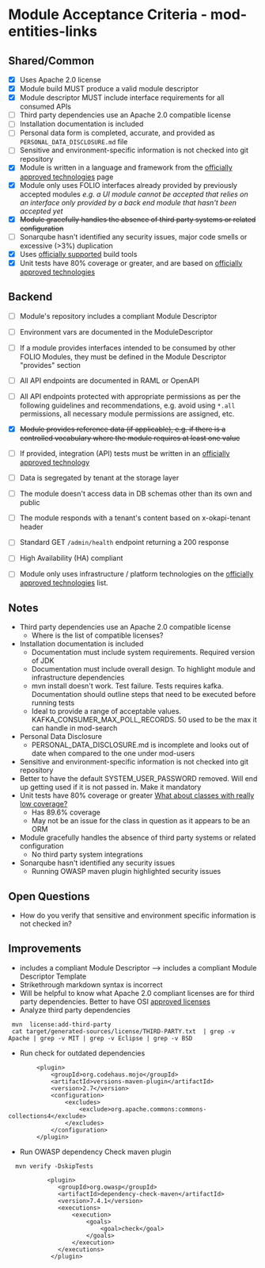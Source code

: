 # Module Acceptance Criteria - mod-entities-links

## Shared/Common
* [X] Uses Apache 2.0 license
* [X] Module build MUST produce a valid module descriptor
* [X] Module descriptor MUST include interface requirements for all consumed APIs
* [ ] Third party dependencies use an Apache 2.0 compatible license
* [ ] Installation documentation is included
* [ ] Personal data form is completed, accurate, and provided as `PERSONAL_DATA_DISCLOSURE.md` file
* [ ] Sensitive and environment-specific information is not checked into git repository
* [X] Module is written in a language and framework from the [officially approved technologies](https://wiki.folio.org/display/TC/Officially+Supported+Technologies) page
* [X] Module only uses FOLIO interfaces already provided by previously accepted modules _e.g. a UI module cannot be accepted that relies on an interface only provided by a back end module that hasn't been accepted yet_
* [X] ~~Module gracefully handles the absence of third party systems or related configuration~~
* [ ] Sonarqube hasn't identified any security issues, major code smells or excessive (>3%) duplication
* [X] Uses [officially supported](https://wiki.folio.org/display/TC/Officially+Supported+Technologies) build tools
* [X] Unit tests have 80% coverage or greater, and are based on [officially approved technologies](https://wiki.folio.org/display/TC/Officially+Supported+Technologies)

## Backend
* [ ] Module's repository includes a compliant Module Descriptor
* [ ] Environment vars are documented in the ModuleDescriptor
* [ ] If a module provides interfaces intended to be consumed by other FOLIO Modules, they must be defined in the Module Descriptor "provides" section
* [ ] All API endpoints are documented in RAML or OpenAPI
* [ ] All API endpoints protected with appropriate permissions as per the following guidelines and recommendations, e.g. avoid using `*.all` permissions, all necessary module permissions are assigned, etc.
* [X] ~~Module provides reference data (if applicable), e.g. if there is a controlled vocabulary where the module requires at least one value~~
* [ ] If provided, integration (API) tests must be written in an [officially approved technology](https://wiki.folio.org/display/TC/Officially+Supported+Technologies)
* [ ] Data is segregated by tenant at the storage layer
* [ ] The module doesn't access data in DB schemas other than its own and public
* [ ] The module responds with a tenant's content based on x-okapi-tenant header
* [ ] Standard GET `/admin/health` endpoint returning a 200 response
* [ ] High Availability (HA) compliant
* [ ] Module only uses infrastructure / platform technologies on the [officially approved technologies](https://wiki.folio.org/display/TC/Officially+Supported+Technologies) list.


## Notes
- Third party dependencies use an Apache 2.0 compatible license
  - Where is the list of compatible licenses?
- Installation documentation is included
  - Documentation must include system requirements. Required version of JDK
  - Documentation must include overall design. To highlight module and infrastructure dependencies
  - mvn install doesn't work. Test failure. Tests requires kafka. Documentation should outline steps that need to be executed before running tests
  - Ideal to provide a range of acceptable values. KAFKA_CONSUMER_MAX_POLL_RECORDS. 50 used to be the max it can handle in mod-search
- Personal Data Disclosure
  - PERSONAL_DATA_DISCLOSURE.md is incomplete and looks out of date when compared to the one under mod-users
- Sensitive and environment-specific information is not checked into git repository
- Better to have the default SYSTEM_USER_PASSWORD removed. Will end up getting used if it is not passed in. Make it mandatory
- Unit tests have 80% coverage or greater [What about classes with really low coverage?](https://sonarcloud.io/code?id=org.folio%3Amod-entities-links&selected=org.folio%3Amod-entities-links%3Asrc%2Fmain%2Fjava%2Forg%2Ffolio%2Fentlinks%2Fdomain%2Fentity%2FInstanceAuthorityLinkingRule.java)
  - Has 89.6% coverage
  - May not be an issue for the class in question as it appears to be an ORM
- Module gracefully handles the absence of third party systems or related configuration
  - No third party system integrations
- Sonarqube hasn't identified any security issues
  - Running OWASP maven plugin highlighted security issues

## Open Questions
-  How do you verify that sensitive and environment specific information is not checked in?

## Improvements
- includes a compliant Module Descriptor --> includes a compliant Module Descriptor Template
- Strikethrough markdown syntax is incorrect
- Will be helpful to know what Apache 2.0 compliant licenses are for third party dependencies. 
  Better to have OSI [approved licenses](https://opensource.org/licenses/alphabetical)
- Analyze third party dependencies
```
 mvn  license:add-third-party
 cat target/generated-sources/license/THIRD-PARTY.txt  | grep -v Apache | grep -v MIT | grep -v Eclipse | grep -v BSD
```
- Run check for outdated dependencies
```
        <plugin>
            <groupId>org.codehaus.mojo</groupId>
            <artifactId>versions-maven-plugin</artifactId>
            <version>2.7</version>
            <configuration>
                <excludes>
                    <exclude>org.apache.commons:commons-collections4</exclude>
                </excludes>
            </configuration>
        </plugin>
```
- Run OWASP dependency Check maven plugin
```
  mvn verify -DskipTests
```
```
           <plugin>
              <groupId>org.owasp</groupId>
              <artifactId>dependency-check-maven</artifactId>
              <version>7.4.1</version>
              <executions>
                  <execution>
                      <goals>
                          <goal>check</goal>
                      </goals>
                  </execution>
              </executions>
            </plugin>
```
